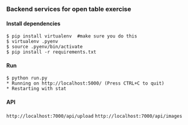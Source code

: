### Backend services for open table exercise 

#### Install dependencies
```
$ pip install virtualenv  #make sure you do this
$ virtualenv .pyenv
$ source .pyenv/bin/activate
$ pip install -r requirements.txt
```

#### Run

```
$ python run.py
* Running on http://localhost:5000/ (Press CTRL+C to quit)
* Restarting with stat
```

#### API

`http://localhost:7000/api/upload`
`http://localhost:7000/api/images`
